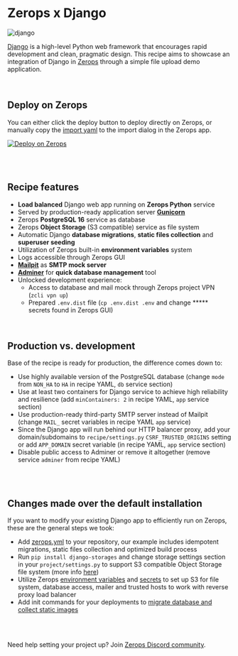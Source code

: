 # Zerops x Django

![django](https://github.com/zeropsio/recipe-shared-assets/blob/main/covers/cover-django.png)


[Django](https://www.djangoproject.com/) is a high-level Python web framework that encourages rapid development and clean, pragmatic design. This recipe aims to showcase an integration of Django in [Zerops](https://zerops.io) through a simple file upload demo application.

<br />

## Deploy on Zerops
You can either click the deploy button to deploy directly on Zerops, or manually copy the [import yaml](https://github.com/zeropsio/recipe-django/blob/main/zerops-project-import.yml) to the import dialog in the Zerops app.

[![Deploy on Zerops](https://github.com/zeropsio/recipe-shared-assets/blob/main/deploy-button/green/deploy-button.svg)](https://app.zerops.io/recipe/django)

<br/>
<br/>

## Recipe features

- **Load balanced** Django web app running on **Zerops Python** service
- Served by production-ready application server **[Gunicorn](https://gunicorn.org/)**
- Zerops **PostgreSQL 16** service as database
- Zerops **Object Storage** (S3 compatible) service as file system
- Automatic Django **database migrations**, **static files collection** and **superuser seeding**
- Utilization of Zerops built-in **environment variables** system
- Logs accessible through Zerops GUI
- **[Mailpit](https://github.com/axllent/mailpit)** as **SMTP mock server**
- **[Adminer](https://www.adminer.org)** for **quick database management** tool
- Unlocked development experience:
  - Access to database and mail mock through Zerops project VPN (`zcli vpn up`)
  - Prepared `.env.dist` file (`cp .env.dist .env` and change ***** secrets found in Zerops GUI)

<br/>

## Production vs. development

Base of the recipe is ready for production, the difference comes down to:

- Use highly available version of the PostgreSQL database (change `mode` from `NON_HA` to `HA` in recipe YAML, `db` service section)
- Use at least two containers for Django service to achieve high reliability and resilience (add `minContainers: 2` in recipe YAML, `app` service section)
- Use production-ready third-party SMTP server instead of Mailpit (change `MAIL_` secret variables in recipe YAML `app` service)
- Since the Django app will run behind our HTTP balancer proxy, add your domain/subdomains to `recipe/settings.py` `CSRF_TRUSTED_ORIGINS` setting or add `APP_DOMAIN` secret variable (in recipe YAML, `app` service section)
- Disable public access to Adminer or remove it altogether (remove service `adminer` from recipe YAML)

<br/>
<br/>

## Changes made over the default installation

If you want to modify your existing Django app to efficiently run on Zerops, these are the general steps we took:

- Add [zerops.yml](https://github.com/zeropsio/recipe-django/blob/main/zerops.yml) to your repository, our example includes idempotent migrations, static files collection and optimized build process
- Run `pip install django-storages` and change storage settings section in your `project/settings.py` to support S3 compatible Object Storage file system (more info [here](https://django-storages.readthedocs.io/en/latest/backends/amazon-S3.html))
- Utilize Zerops [environment variables](https://github.com/zeropsio/recipe-django/blob/main/zerops.yml#L18-L32) and [secrets](https://github.com/zeropsio/recipe-django/blob/main/zerops-project-import.yml#L12-L15) to set up S3 for file system, database access, mailer and trusted hosts to work with reverse proxy load balancer
- Add init commands for your deployments to [migrate database and collect static images](https://github.com/zeropsio/recipe-django/blob/main/zerops.yml#L34-L39)

<br/>
<br/>

Need help setting your project up? Join [Zerops Discord community](https://discord.com/invite/WDvCZ54).
